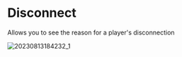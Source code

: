 # Disconnect
Allows you to see the reason for a player's disconnection

![20230813184232_1](https://github.com/shoot1101/Disconnect/assets/33040669/0e24163c-2367-41db-8b09-86cd258b6a33)
